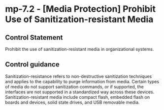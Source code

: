 # mp-7.2 - \[Media Protection\] Prohibit Use of Sanitization-resistant Media

## Control Statement

Prohibit the use of sanitization-resistant media in organizational systems.

## Control guidance

Sanitization-resistance refers to non-destructive sanitization techniques and applies to the capability to purge information from media. Certain types of media do not support sanitization commands, or if supported, the interfaces are not supported in a standardized way across these devices. Sanitization-resistant media include compact flash, embedded flash on boards and devices, solid state drives, and USB removable media.
